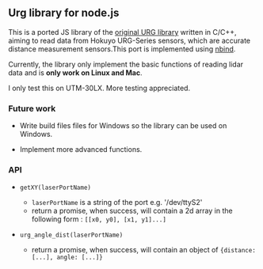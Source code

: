 ## Urg library for node.js

This is a ported JS library of the [original URG library](https://sourceforge.net/p/urgnetwork/wiki/Home/) written in C/C++, aiming to read data from Hokuyo URG-Series sensors, which are accurate distance measurement sensors.This port is implemented using [nbind](https://www.npmjs.com/package/nbind).

Currently, the library only implement the basic functions of reading lidar data and is **only work on Linux and Mac**.

I only test this on UTM-30LX. More testing appreciated.

### Future work

- Write build files files for Windows so the library can be used on Windows.

- Implement more advanced functions.

### API

- `getXY(laserPortName)`
    - `laserPortName` is a string of the port e.g. '/dev/ttyS2'
    - return a promise, when success, will contain a 2d array in the following form : `[[x0, y0], [x1, y1]...]`

- `urg_angle_dist(laserPortName)`
    - return a promise, when success, will contain an object of `{distance: [...], angle: [...]}`
